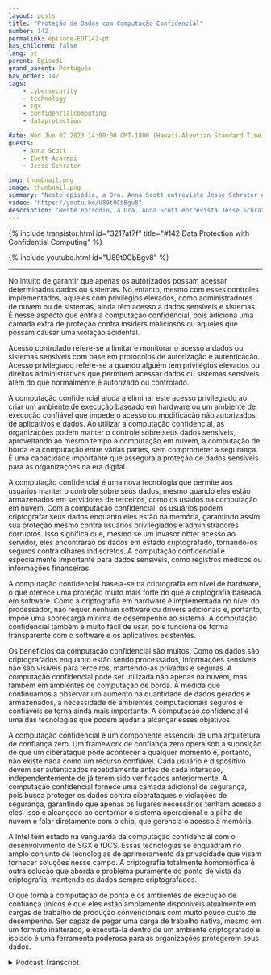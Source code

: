 ```yaml
---
layout: posts
title: "Proteção de Dados com Computação Confidencial"
number: 142
permalink: episode-EDT142-pt
has_children: false
lang: pt
parent: Episodi
grand_parent: Português
nav_order: 142
tags:
    - cybersecurity
    - technology
    - sgx
    - confidentialcomputing
    - dataprotection

date: Wed Jun 07 2023 14:00:00 GMT-1000 (Hawaii-Aleutian Standard Time)
guests:
    - Anna Scott
    - Ibett Acarapi
    - Jesse Schrater

img: thumbnail.png
image: thumbnail.png
summary: "Neste episódio, a Dra. Anna Scott entrevista Jesse Schrater e Ibett Acarapi sobre como proteger dados usando computação confidencial."
video: "https://youtu.be/U89t0CbBgv8"
description: "Neste episódio, a Dra. Anna Scott entrevista Jesse Schrater e Ibett Acarapi sobre como proteger dados usando computação confidencial."
---
```


<div>
{% include transistor.html id="3217af7f" title="#142 Data Protection with Confidential Computing" %}

{% include youtube.html id="U89t0CbBgv8" %}
</div>

---

No intuito de garantir que apenas os autorizados possam acessar determinados dados ou sistemas. No entanto, mesmo com esses controles implementados, aqueles com privilégios elevados, como administradores de nuvem ou de sistemas, ainda têm acesso a dados sensíveis e sistemas. É nesse aspecto que entra a computação confidencial, pois adiciona uma camada extra de proteção contra insiders maliciosos ou aqueles que possam causar uma violação acidental.

Acesso controlado refere-se a limitar e monitorar o acesso a dados ou sistemas sensíveis com base em protocolos de autorização e autenticação. Acesso privilegiado refere-se a quando alguém tem privilégios elevados ou direitos administrativos que permitem acessar dados ou sistemas sensíveis além do que normalmente é autorizado ou controlado.

A computação confidencial ajuda a eliminar este acesso privilegiado ao criar um ambiente de execução baseado em hardware ou um ambiente de execução confiável que impede o acesso ou modificação não autorizados de aplicativos e dados. Ao utilizar a computação confidencial, as organizações podem manter o controle sobre seus dados sensíveis, aproveitando ao mesmo tempo a computação em nuvem, a computação de borda e a computação entre várias partes, sem comprometer a segurança. É uma capacidade importante que assegura a proteção de dados sensíveis para as organizações na era digital.

A computação confidencial é uma nova tecnologia que permite aos usuários manter o controle sobre seus dados, mesmo quando eles estão armazenados em servidores de terceiros, como os usados na computação em nuvem. Com a computação confidencial, os usuários podem criptografar seus dados enquanto eles estão na memória, garantindo assim sua proteção mesmo contra usuários privilegiados e administradores corruptos. Isso significa que, mesmo se um invasor obter acesso ao servidor, eles encontrarão os dados em estado criptografado, tornando-os seguros contra olhares indiscretos. A computação confidencial é especialmente importante para dados sensíveis, como registros médicos ou informações financeiras.

A computação confidencial baseia-se na criptografia em nível de hardware, o que oferece uma proteção muito mais forte do que a criptografia baseada em software. Como a criptografia em hardware é implementada no nível do processador, não requer nenhum software ou drivers adicionais e, portanto, impõe uma sobrecarga mínima de desempenho ao sistema. A computação confidencial também é muito fácil de usar, pois funciona de forma transparente com o software e os aplicativos existentes.

Os benefícios da computação confidencial são muitos. Como os dados são criptografados enquanto estão sendo processados, informações sensíveis não são visíveis para terceiros, mantendo-as privadas e seguras. A computação confidencial pode ser utilizada não apenas na nuvem, mas também em ambientes de computação de borda. À medida que continuamos a observar um aumento na quantidade de dados gerados e armazenados, a necessidade de ambientes computacionais seguros e confiáveis se torna ainda mais importante. A computação confidencial é uma das tecnologias que podem ajudar a alcançar esses objetivos.

A computação confidencial é um componente essencial de uma arquitetura de confiança zero. Um framework de confiança zero opera sob a suposição de que um ciberataque pode acontecer a qualquer momento e, portanto, não existe nada como um recurso confiável. Cada usuário e dispositivo devem ser autenticados repetidamente antes de cada interação, independentemente de já terem sido verificados anteriormente. A computação confidencial fornece uma camada adicional de segurança, pois busca proteger os dados contra ciberataques e violações de segurança, garantindo que apenas os lugares necessários tenham acesso a eles. Isso é alcançado ao contornar o sistema operacional e a pilha de nuvem e falar diretamente com o chip, que gerencia o acesso à memória.

A Intel tem estado na vanguarda da computação confidencial com o desenvolvimento de SGX e tDCS. Essas tecnologias se enquadram no amplo conjunto de tecnologias de aprimoramento da privacidade que visam fornecer soluções nesse campo. A criptografia totalmente homomórfica é outra solução que aborda o problema puramente do ponto de vista da criptografia, mantendo os dados sempre criptografados.

O que torna a computação de ponta e os ambientes de execução de confiança únicos é que eles estão amplamente disponíveis atualmente em cargas de trabalho de produção convencionais com muito pouco custo de desempenho. Ser capaz de pegar uma carga de trabalho nativa, mesmo em um formato inalterado, e executá-la dentro de um ambiente criptografado e isolado é uma ferramenta poderosa para as organizações protegerem seus dados.



<details>
<summary> Podcast Transcript </summary>

<p></p>

</details>
